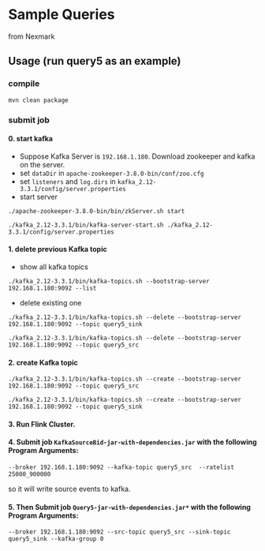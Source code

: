 # Sample Queries

from Nexmark


## Usage (run query5 as an example)

### compile

`mvn clean package`

### submit job

#### 0. start kafka 

- Suppose Kafka Server is `192.168.1.180`. Download zookeeper and kafka on the server.
- set `dataDir` in `apache-zookeeper-3.8.0-bin/conf/zoo.cfg`
- set `listeners` and `log.dirs` in `kafka_2.12-3.3.1/config/server.properties`
- start server
```
./apache-zookeeper-3.8.0-bin/bin/zkServer.sh start

./kafka_2.12-3.3.1/bin/kafka-server-start.sh ./kafka_2.12-3.3.1/config/server.properties
```

#### 1. delete previous Kafka topic

- show all kafka topics

`./kafka_2.12-3.3.1/bin/kafka-topics.sh --bootstrap-server 192.168.1.180:9092 --list`


- delete existing one    

`./kafka_2.12-3.3.1/bin/kafka-topics.sh --delete --bootstrap-server 192.168.1.180:9092 --topic query5_sink`

`./kafka_2.12-3.3.1/bin/kafka-topics.sh --delete --bootstrap-server 192.168.1.180:9092 --topic query5_src`

#### 2. create Kafka topic

`./kafka_2.12-3.3.1/bin/kafka-topics.sh --create --bootstrap-server 192.168.1.180:9092 --topic query5_src`

`./kafka_2.12-3.3.1/bin/kafka-topics.sh --create --bootstrap-server 192.168.1.180:9092 --topic query5_sink`

#### 3. Run Flink Cluster. 

#### 4. Submit job `KafkaSourceBid-jar-with-dependencies.jar` with the following Program Arguments: 

`--broker 192.168.1.180:9092 --kafka-topic query5_src  --ratelist 25000_900000`

so it will write source events to kafka.

#### 5. Then Submit job `Query5-jar-with-dependencies.jar*` with the following Program Arguments:  

`--broker 192.168.1.180:9092 --src-topic query5_src --sink-topic query5_sink --kafka-group 0`

